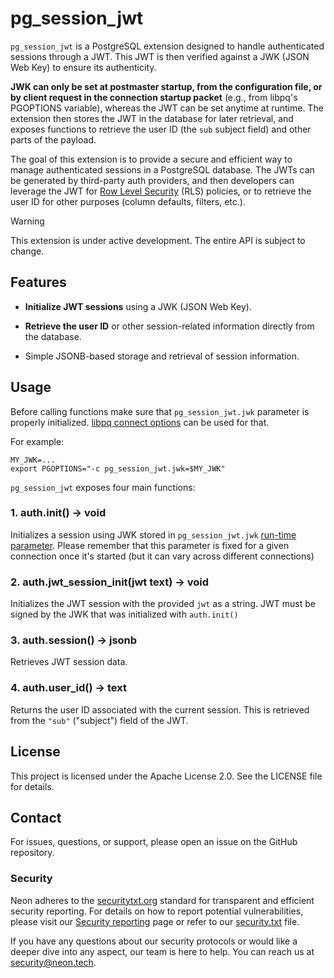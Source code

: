 pg\_session\_jwt
================

`pg_session_jwt` is a PostgreSQL extension designed to handle authenticated sessions through a JWT. This JWT is then verified against a JWK (JSON Web Key) to ensure its authenticity.

**JWK can only be set at postmaster startup, from the configuration file, or by client request in the connection startup packet** (e.g., from libpq's PGOPTIONS variable), whereas the JWT can be set anytime at runtime. The extension then stores the JWT in the database for later retrieval, and exposes functions to retrieve the user ID (the `sub` subject field) and other parts of the payload.

The goal of this extension is to provide a secure and efficient way to manage authenticated sessions in a PostgreSQL database. The JWTs can be generated by third-party auth providers, and then developers can leverage the JWT for [Row Level Security](https://www.postgresql.org/docs/current/ddl-rowsecurity.html) (RLS) policies, or to retrieve the user ID for other purposes (column defaults, filters, etc.).

> [!WARNING]
> This extension is under active development. The entire API is subject to change.

Features
--------

* **Initialize JWT sessions** using a JWK (JSON Web Key).

* **Retrieve the user ID** or other session-related information directly from the database.

* Simple JSONB-based storage and retrieval of session information.

Usage
-----

Before calling functions make sure that `pg_session_jwt.jwk` parameter is properly initialized. [libpq connect options](https://www.postgresql.org/docs/current/libpq-connect.html#LIBPQ-CONNECT-OPTIONS) can be used for that.

For example:
```console
MY_JWK=...
export PGOPTIONS="-c pg_session_jwt.jwk=$MY_JWK"
```

`pg_session_jwt` exposes four main functions:

### 1\. auth.init() → void

Initializes a session using JWK stored in `pg_session_jwt.jwk` [run-time parameter](https://www.postgresql.org/docs/current/sql-show.html). Please remember that this parameter is fixed for a given connection once it's started (but it can vary across different connections)

### 2\. auth.jwt\_session\_init(jwt text) → void

Initializes the JWT session with the provided `jwt` as a string. JWT must be signed by the JWK that was initialized with `auth.init()`

### 3\. auth.session() → jsonb

Retrieves JWT session data.

### 4\. auth.user\_id() → text

Returns the user ID associated with the current session. This is retrieved from the `"sub"` ("subject") field of the JWT.

License
-------
This project is licensed under the Apache License 2.0. See the LICENSE file for details.

Contact
-------
For issues, questions, or support, please open an issue on the GitHub repository.

### Security
Neon adheres to the [securitytxt.org](https://securitytxt.org/) standard for transparent and efficient security reporting. For details on how to report potential vulnerabilities, please visit our [Security reporting](https://neon.tech/docs/security/security-reporting) page or refer to our [security.txt](https://neon.tech/security.txt) file.

If you have any questions about our security protocols or would like a deeper dive into any aspect, our team is here to help. You can reach us at [security@neon.tech](security@neon.tech).
